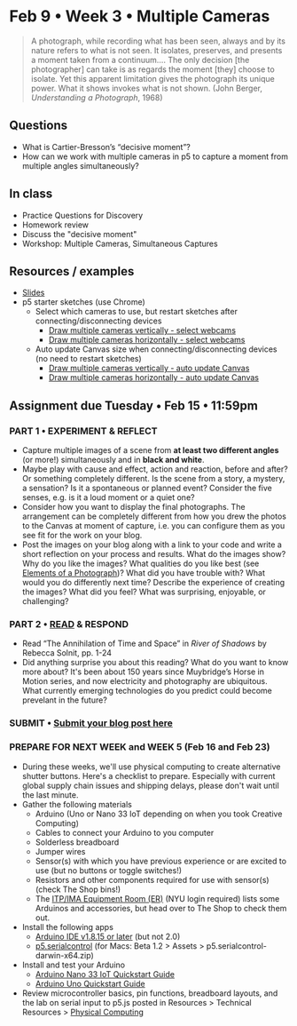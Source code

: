 # Feb 9 • Week 3 • Multiple Cameras

>A photograph, while recording what has been seen, always and by its nature refers to what is not seen. It isolates, preserves, and presents a moment taken from a continuum…. The only decision [the photographer] can take is as regards the moment [they] choose to isolate. Yet this apparent limitation gives the photograph its unique power. What it shows invokes what is not shown. (John Berger, *Understanding a Photograph*, 1968)

## Questions
- What is Cartier-Bresson’s “decisive moment”? 
- How can we work with multiple cameras in p5 to capture a moment from multiple angles simultaneously?

## In class
- Practice Questions for Discovery
- Homework review
- Discuss the "decisive moment"
- Workshop: Multiple Cameras, Simultaneous Captures 

## Resources / examples
- [Slides](https://drive.google.com/drive/u/0/folders/1YZtWK03TXGCoGmy7WeQYF-BBulZFAbHA)
- p5 starter sketches (use Chrome)
    - Select which cameras to use, but restart sketches after connecting/disconnecting devices
        - [Draw multiple cameras vertically - select webcams](https://editor.p5js.org/enickles/sketches/0QM4x2yIs) 
        - [Draw multiple cameras horizontally - select webcams](https://editor.p5js.org/enickles/sketches/-GbN3d7y_)
    - Auto update Canvas size when connecting/disconnecting devices (no need to restart sketches)
        - [Draw multiple cameras vertically - auto update Canvas](https://editor.p5js.org/enickles/sketches/WffEuyL14) 
        - [Draw multiple cameras horizontally - auto update Canvas](https://editor.p5js.org/enickles/sketches/KR4ca78eV)


## Assignment due Tuesday • Feb 15 • 11:59pm

### PART 1 • EXPERIMENT & REFLECT
- Capture multiple images of a scene from **at least two different angles** (or more!) simultaneously and in **black and white**. 
- Maybe play with cause and effect, action and reaction, before and after? Or something completely different. Is the scene from a story, a mystery, a sensation? Is it a spontaneous or planned event? Consider the five senses, e.g. is it a loud moment or a quiet one? 
- Consider how you want to display the final photographs. The arrangement can be completely different from how you drew the photos to the Canvas at moment of capture, i.e. you can configure them as you see fit for the work on your blog.
- Post the images on your blog along with a link to your code and write a short reflection on your process and results. What do the images show? Why do you like the images? What qualities do you like best (see [Elements of a Photograph](https://github.com/ellennickles/xphoto-s22/blob/main/resources/photograph-elements.md))? What did you have trouble with? What would you do differently next time? Describe the experience of creating the images? What did you feel? What was surprising, enjoyable, or challenging?

### PART 2 • [READ](https://drive.google.com/drive/u/0/folders/1YZtWK03TXGCoGmy7WeQYF-BBulZFAbHA) & RESPOND
- Read “The Annihilation of Time and Space” in *River of Shadows* by Rebecca Solnit, pp. 1-24  
- Did anything surprise you about this reading? What do you want to know more about? It's been about 150 years since Muybridge’s Horse in Motion series, and now electricity and photography are ubiquitous. What currently emerging technologies do you predict could become prevelant in the future? 

### SUBMIT • [Submit your blog post here](https://forms.gle/JfwCTv7JqkieZ8yz8)

### PREPARE FOR **NEXT WEEK** and WEEK 5 (Feb 16 and Feb 23)
- During these weeks, we'll use physical computing to create alternative shutter buttons. Here's a checklist to prepare. Especially with current global supply chain issues and shipping delays, please don't wait until the last minute. 
- Gather the following materials
    - Arduino (Uno or Nano 33 IoT depending on when you took Creative Computing)
    - Cables to connect your Arduino to you computer
    - Solderless breadboard
    - Jumper wires
    - Sensor(s) with which you have previous experience or are excited to use (but no buttons or toggle switches!)
    - Resistors and other components required for use with sensor(s) (check The Shop bins!)
    - The [ITP/IMA Equipment Room (ER)]( https://itp.nyu.edu/er/) (NYU login required) lists some Arduinos and accessories, but head over to The Shop to check them out.
- Install the following apps
    - [Arduino IDE v1.8.15 or later](https://www.arduino.cc/en/software) (but not 2.0)
    - [p5.serialcontrol](https://github.com/p5-serial/p5.serialcontrol/releases) (for Macs: Beta 1.2 > Assets > p5.serialcontrol-darwin-x64.zip)
- Install and test your Arduino
    - [Arduino Nano 33 IoT Quickstart Guide](https://docs.arduino.cc/hardware/nano-33-iot)
    - [Arduino Uno Quickstart Guide](https://docs.arduino.cc/hardware/uno-rev3)
- Review microcontroller basics, pin functions, breadboard layouts, and the lab on serial input to p5.js posted in Resources > Technical Resources > [Physical Computing](https://github.com/ellennickles/xphoto-s22/blob/main/resources/technical-resources.md#physical-computing)

